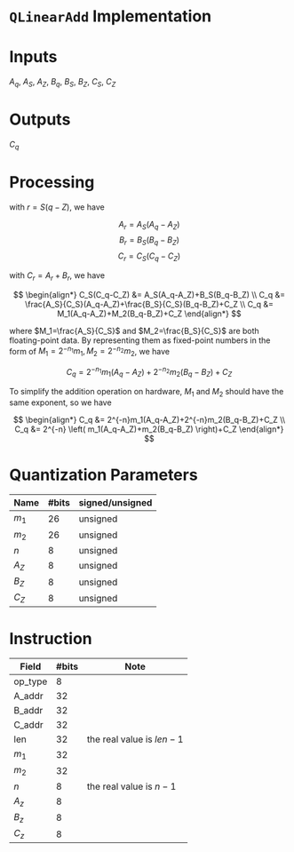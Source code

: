 # `QLinearAdd` Implementation

Inputs
=============
$A_q$, $A_S$, $A_Z$, $B_q$, $B_S$, $B_Z$, $C_S$, $C_Z$

Outputs
=============
$C_q$

Processing
=============
with $r=S(q-Z)$, we have

$$ A_r = A_S(A_q-A_Z) $$
$$ B_r = B_S(B_q-B_Z) $$
$$ C_r = C_S(C_q-C_Z) $$

with $C_r=A_r+B_r$, we have

$$
\begin{align*}
C_S(C_q-C_Z) &= A_S(A_q-A_Z)+B_S(B_q-B_Z) \\
C_q &= \frac{A_S}{C_S}(A_q-A_Z)+\frac{B_S}{C_S}(B_q-B_Z)+C_Z \\
C_q &= M_1(A_q-A_Z)+M_2(B_q-B_Z)+C_Z
\end{align*}
$$

where $M_1=\frac{A_S}{C_S}$ and $M_2=\frac{B_S}{C_S}$ are both floating-point data. By representing them as fixed-point numbers in the form of $M_1=2^{-n_1}m_1, M_2=2^{-n_2}m_2$, we have


$$
C_q = 2^{-n_1}m_1(A_q-A_Z)+2^{-n_2}m_2(B_q-B_Z)+C_Z
$$

To simplify the addition operation on hardware, $M_1$ and $M_2$ should have the same exponent, so we have

$$
\begin{align*}
C_q &= 2^{-n}m_1(A_q-A_Z)+2^{-n}m_2(B_q-B_Z)+C_Z \\
C_q &= 2^{-n} \left( m_1(A_q-A_Z)+m_2(B_q-B_Z) \right)+C_Z
\end{align*}
$$

Quantization Parameters
=============
| Name | #bits | signed/unsigned |
|  ----  | ----  | ----  |
| $m_1$ | 26 | unsigned |
| $m_2$ | 26 | unsigned |
| $n$ | 8 | unsigned |
| $A_Z$ | 8 | unsigned |
| $B_Z$ | 8 | unsigned |
| $C_Z$ | 8 | unsigned | 

Instruction 
=============
| Field | #bits | Note |
|  ----  | ---- | ---- |
| op_type | 8 |
| A_addr | 32 |
| B_addr | 32 |
| C_addr | 32 |
| len | 32 | the real value is $len-1$ |
| $m_1$ | 32 |
| $m_2$ | 32 |
| $n$ | 8 | the real value is $n-1$ |
| $A_z$ | 8 | 
| $B_z$ | 8 |
| $C_z$ | 8 |
